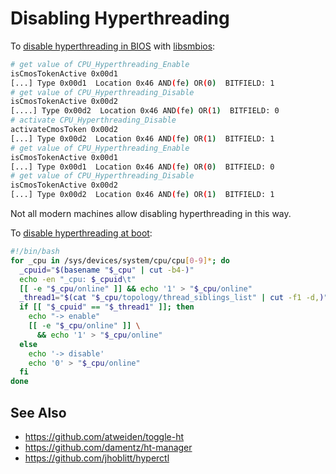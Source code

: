 Disabling Hyperthreading
========================

To [disable hyperthreading in BIOS][disable hyperthreading in BIOS] with
[libsmbios][libsmbios]:

```sh
# get value of CPU_Hyperthreading_Enable
isCmosTokenActive 0x00d1
[...] Type 0x00d1  Location 0x46 AND(fe) OR(0)  BITFIELD: 1
# get value of CPU_Hyperthreading_Disable
isCmosTokenActive 0x00d2
[....] Type 0x00d2  Location 0x46 AND(fe) OR(1)  BITFIELD: 0
# activate CPU_Hyperthreading_Disable
activateCmosToken 0x00d2
[...] Type 0x00d2  Location 0x46 AND(fe) OR(1)  BITFIELD: 1
# get value of CPU_Hyperthreading_Enable
isCmosTokenActive 0x00d1
[...] Type 0x00d1  Location 0x46 AND(fe) OR(0)  BITFIELD: 0
# get value of CPU_Hyperthreading_Disable
isCmosTokenActive 0x00d2
[...] Type 0x00d2  Location 0x46 AND(fe) OR(1)  BITFIELD: 1
```

Not all modern machines allow disabling hyperthreading in this way.

To [disable hyperthreading at boot][disable hyperthreading at boot]:

```sh
#!/bin/bash
for _cpu in /sys/devices/system/cpu/cpu[0-9]*; do
  _cpuid="$(basename "$_cpu" | cut -b4-)"
  echo -en "_cpu: $_cpuid\t"
  [[ -e "$_cpu/online" ]] && echo '1' > "$_cpu/online"
  _thread1="$(cat "$_cpu/topology/thread_siblings_list" | cut -f1 -d,)"
  if [[ "$_cpuid" == "$_thread1" ]]; then
    echo "-> enable"
    [[ -e "$_cpu/online" ]] \
      && echo '1' > "$_cpu/online"
  else
    echo '-> disable'
    echo '0' > "$_cpu/online"
  fi
done
```

See Also
--------

- https://github.com/atweiden/toggle-ht
- https://github.com/damentz/ht-manager
- https://github.com/jhoblitt/hyperctl


[disable hyperthreading in BIOS]: https://www.mail-archive.com/source-changes@openbsd.org/msg99141.html
[disable hyperthreading at boot]: https://serverfault.com/questions/235825/disable-hyperthreading-from-within-linux-no-access-to-bios/797534#797534
[libsmbios]: https://serverfault.com/questions/235825/disable-hyperthreading-from-within-linux-no-access-to-bios/412832#412832
